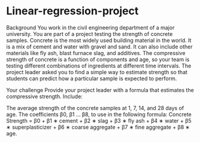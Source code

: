 # Linear-regression-project
Background
You work in the civil engineering department of a major university. You are part of a project testing the strength of concrete samples. Concrete is the most widely used building material in the world. It is a mix of cement and water with gravel and sand. It can also include other materials like fly ash, blast furnace slag, and additives. The compressive strength of concrete is a function of components and age, so your team is testing different combinations of ingredients at different time intervals. The project leader asked you to find a simple way to estimate strength so that students can predict how a particular sample is expected to perform.

Your challenge
Provide your project leader with a formula that estimates the compressive strength. Include:

The average strength of the concrete samples at 1, 7, 14, and 28 days of age.
The coefficients β0, β1 ... β8, to use in the following formula: Concrete Strength = β0 + β1 ∗ cement + β2 ∗ slag + β3 ∗ fly ash + β4 ∗ water + β5 ∗ superplasticizer + β6 ∗ coarse aggregate + β7 ∗ fine aggregate + β8 ∗ age.
